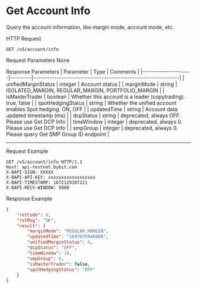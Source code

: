 # Get Account Info
Query the account information, like margin mode, account mode, etc.

HTTP Request
```http
GET /v5/account/info
```
Request Parameters
None

Response Parameters
| Parameter           | Type    | Comments                                                     |
|---------------------|---------|--------------------------------------------------------------|
| unifiedMarginStatus | integer | Account status                                               |
| marginMode          | string  | ISOLATED_MARGIN, REGULAR_MARGIN, PORTFOLIO_MARGIN            |
| isMasterTrader      | boolean | Whether this account is a leader (copytrading). true, false  |
| spotHedgingStatus   | string  | Whether the unified account enables Spot hedging. ON, OFF    |
| updatedTime         | string  | Account data updated timestamp (ms)                          |
| dcpStatus           | string  | deprecated, always OFF. Please use Get DCP Info              |
| timeWindow          | integer | deprecated, always 0. Please use Get DCP Info                |
| smpGroup            | integer | deprecated, always 0. Please query Get SMP Group ID endpoint |


---

Request Example

```http
GET /v5/account/info HTTP/1.1
Host: api-testnet.bybit.com
X-BAPI-SIGN: XXXXX
X-BAPI-API-KEY: xxxxxxxxxxxxxxxxxx
X-BAPI-TIMESTAMP: 1672129307221
X-BAPI-RECV-WINDOW: 5000
```

Response Example
```json
{
    "retCode": 0,
    "retMsg": "OK",
    "result": {
        "marginMode": "REGULAR_MARGIN",
        "updatedTime": "1697078946000",
        "unifiedMarginStatus": 4,
        "dcpStatus": "OFF",
        "timeWindow": 10,
        "smpGroup": 0,
        "isMasterTrader": false,
        "spotHedgingStatus": "OFF"
    }
}
```